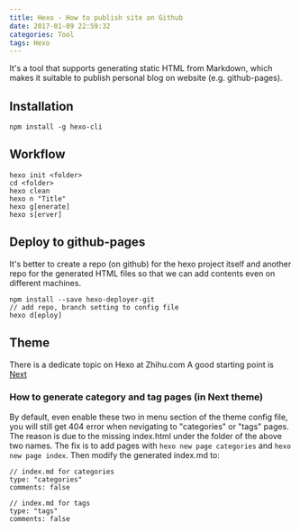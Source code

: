 ```yaml
---
title: Hexo - How to publish site on Github
date: 2017-01-09 22:59:32
categories: Tool
tags: Hexo
---
```


It's a tool that supports generating static HTML from Markdown, which makes it suitable to publish personal blog on website (e.g. github-pages).

## Installation
```
npm install -g hexo-cli
```

## Workflow
```
hexo init <folder>
cd <folder>
hexo clean
hexo n "Title"
hexo g[enerate]
hexo s[erver]
```

## Deploy to github-pages
It's better to create a repo (on github) for the hexo project itself and another repo for the generated HTML files so that we can add contents even on different machines.
```
npm install --save hexo-deployer-git
// add repo, branch setting to config file
hexo d[eploy]
```

## Theme
There is a dedicate topic on Hexo at Zhihu.com
A good starting point is [Next](http://theme-next.iissnan.com)

### How to generate category and tag pages (in Next theme)
By default, even enable these two in menu section of the theme config file, you will still get 404 error when nevigating to "categories" or "tags" pages. The reason is due to the missing index.html under the folder of the above two names. The fix is to add pages with `hexo new page categories` and `hexo new page index`. Then modify the generated index.md to:
```
// index.md for categories
type: "categories"
comments: false

// index.md for tags 
type: "tags"
comments: false
```